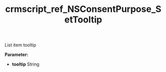 ﻿---
title: crmscript_ref_NSConsentPurpose_SetTooltip
description: NSConsentPurpose.SetTooltip(String tooltip)
intellisense: NSConsentPurpose.SetTooltip
keywords: NSConsentPurpose, GetTooltip
so.topic: reference
---

List item tooltip

**Parameter:** 
 - **tooltip** String

